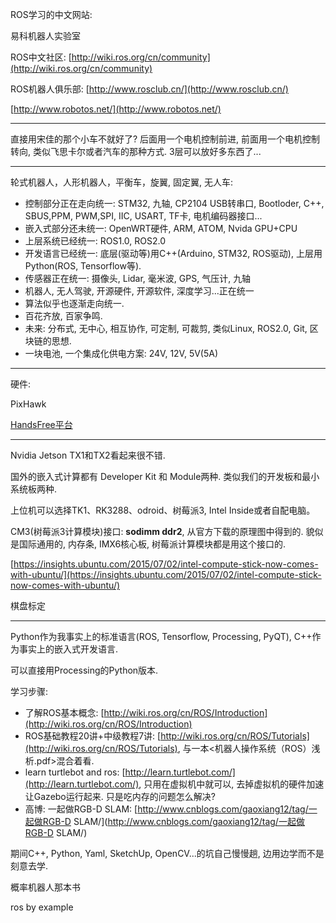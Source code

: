 ROS学习的中文网站:

易科机器人实验室

ROS中文社区: [http://wiki.ros.org/cn/community](http://wiki.ros.org/cn/community)

ROS机器人俱乐部: [http://www.rosclub.cn/](http://www.rosclub.cn/)

[http://www.robotos.net/](http://www.robotos.net/)

---

直接用宋佳的那个小车不就好了? 后面用一个电机控制前进, 前面用一个电机控制转向, 类似飞思卡尔或者汽车的那种方式. 3层可以放好多东西了...

---

轮式机器人，人形机器人，平衡车，旋翼, 固定翼, 无人车:

* 控制部分正在走向统一:  STM32, 九轴, CP2104 USB转串口, Bootloder, C++, SBUS,PPM, PWM,SPI, IIC, USART, TF卡, 电机编码器接口...
* 嵌入式部分还未统一: OpenWRT硬件, ARM, ATOM, Nvida GPU+CPU
* 上层系统已经统一: ROS1.0, ROS2.0
* 开发语言已经统一: 底层\(驱动等\)用C++\(Arduino, STM32, ROS驱动\), 上层用Python\(ROS, Tensorflow等\).
* 传感器正在统一: 摄像头, Lidar, 毫米波, GPS, 气压计, 九轴
* 机器人, 无人驾驶, 开源硬件, 开源软件, 深度学习...正在统一
* 算法似乎也逐渐走向统一. 
* 百花齐放, 百家争鸣.
* 未来: 分布式, 无中心, 相互协作, 可定制, 可裁剪, 类似Linux, ROS2.0, Git, 区块链的思想.
* 一块电池, 一个集成化供电方案: 24V, 12V, 5V\(5A\)

---

硬件:

PixHawk

[HandsFree平台](https://item.taobao.com/item.htm?spm=2013.1.20141002.7.6NkuYv&scm=1007.10009.70205.100200300000001&id=543431941639&pvid=946cc266-691f-4572-84a2-03520bc498f5)

---

Nvidia Jetson TX1和TX2看起来很不错.

国外的嵌入式计算都有 Developer Kit 和 Module两种. 类似我们的开发板和最小系统板两种.

上位机可以选择TK1、RK3288、odroid、树莓派3, Intel Inside或者自配电脑。

CM3\(树莓派3计算模块\)接口: **sodimm ddr2**, 从官方下载的原理图中得到的. 貌似是国际通用的, 内存条, IMX6核心板, 树莓派计算模块都是用这个接口的.

[https://insights.ubuntu.com/2015/07/02/intel-compute-stick-now-comes-with-ubuntu/](https://insights.ubuntu.com/2015/07/02/intel-compute-stick-now-comes-with-ubuntu/)

棋盘标定

---

Python作为我事实上的标准语言\(ROS, Tensorflow, Processing, PyQT\), C++作为事实上的嵌入式开发语言.

可以直接用Processing的Python版本.

学习步骤:

* 了解ROS基本概念: [http://wiki.ros.org/cn/ROS/Introduction](http://wiki.ros.org/cn/ROS/Introduction)
* ROS基础教程20讲+中级教程7讲: [http://wiki.ros.org/cn/ROS/Tutorials](http://wiki.ros.org/cn/ROS/Tutorials), 与一本&lt;机器人操作系统（ROS）浅析.pdf&gt;混合着看.
* learn turtlebot and ros: [http://learn.turtlebot.com/](http://learn.turtlebot.com/), 只用在虚拟机中就可以, 去掉虚拟机的硬件加速让Gazebo运行起来. 只是吃内存的问题怎么解决?
* 高博: 一起做RGB-D SLAM: [http://www.cnblogs.com/gaoxiang12/tag/一起做RGB-D SLAM/](http://www.cnblogs.com/gaoxiang12/tag/一起做RGB-D SLAM/)

期间C++, Python, Yaml, SketchUp, OpenCV...的坑自己慢慢趟, 边用边学而不是刻意去学.

概率机器人那本书

ros by example

